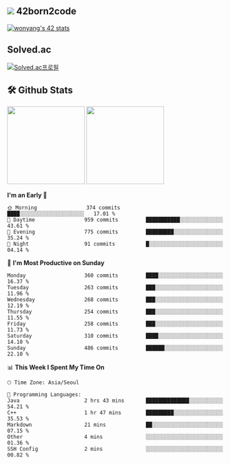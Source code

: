 
## <img src="https://img.shields.io/badge/-000000?style=flat&logo=42&logoColor=white"> 42born2code
[![wonyang's 42 stats](https://badge42.vercel.app/api/v2/cl5nhe5b6007809kydha7ht42/stats?cursusId=21&coalitionId=88)](https://profile.intra.42.fr/users/wonyang)

## Solved.ac
[![Solved.ac프로필](http://mazassumnida.wtf/api/v2/generate_badge?boj=bennyws)](https://solved.ac/bennyws)

## 🛠️ Github Stats
<p>
  <img height="180em" src="https://github-readme-stats-veggie-garden.vercel.app/api?username=gemstoneyang&show_icons=true&include_all_commits=true&bg_color=30,e96443,904e95&title_color=fff&text_color=fff">
  <img height="180em" src="https://github-readme-stats-veggie-garden.vercel.app/api/top-langs/?username=gemstoneyang&layout=compact&bg_color=30,e96443,904e95&title_color=fff&text_color=fff">
</p>

<!--START_SECTION:waka-->
**I'm an Early 🐤** 

```text
🌞 Morning                374 commits         ████░░░░░░░░░░░░░░░░░░░░░   17.01 % 
🌆 Daytime                959 commits         ███████████░░░░░░░░░░░░░░   43.61 % 
🌃 Evening                775 commits         █████████░░░░░░░░░░░░░░░░   35.24 % 
🌙 Night                  91 commits          █░░░░░░░░░░░░░░░░░░░░░░░░   04.14 % 
```
📅 **I'm Most Productive on Sunday** 

```text
Monday                   360 commits         ████░░░░░░░░░░░░░░░░░░░░░   16.37 % 
Tuesday                  263 commits         ███░░░░░░░░░░░░░░░░░░░░░░   11.96 % 
Wednesday                268 commits         ███░░░░░░░░░░░░░░░░░░░░░░   12.19 % 
Thursday                 254 commits         ███░░░░░░░░░░░░░░░░░░░░░░   11.55 % 
Friday                   258 commits         ███░░░░░░░░░░░░░░░░░░░░░░   11.73 % 
Saturday                 310 commits         ████░░░░░░░░░░░░░░░░░░░░░   14.10 % 
Sunday                   486 commits         ██████░░░░░░░░░░░░░░░░░░░   22.10 % 
```


📊 **This Week I Spent My Time On** 

```text
🕑︎ Time Zone: Asia/Seoul

💬 Programming Languages: 
Java                     2 hrs 43 mins       ██████████████░░░░░░░░░░░   54.21 % 
C++                      1 hr 47 mins        █████████░░░░░░░░░░░░░░░░   35.53 % 
Markdown                 21 mins             ██░░░░░░░░░░░░░░░░░░░░░░░   07.15 % 
Other                    4 mins              ░░░░░░░░░░░░░░░░░░░░░░░░░   01.36 % 
SSH Config               2 mins              ░░░░░░░░░░░░░░░░░░░░░░░░░   00.82 % 
```


<!--END_SECTION:waka-->
